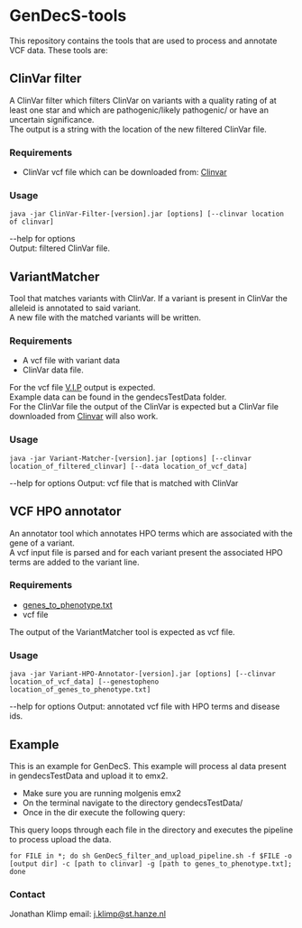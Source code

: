 # GenDecS-tools

This repository contains the tools that are used to process and annotate VCF data.
These tools are:

## ClinVar filter
A ClinVar filter which filters ClinVar on variants with a quality rating of at least one star
and which are pathogenic/likely pathogenic/ or have an uncertain significance.  
The output is a string with the location of the new filtered ClinVar file.


### Requirements
* ClinVar vcf file which can be downloaded from: [Clinvar](https://ftp.ncbi.nlm.nih.gov/pub/clinvar/vcf_GRCh37/)

### Usage 
```
java -jar ClinVar-Filter-[version].jar [options] [--clinvar location of clinvar]
```
--help for options  
Output: filtered ClinVar file.

## VariantMatcher

Tool that matches variants with ClinVar. If a variant is present in ClinVar the alleleid is annotated to said variant.  
A new file with the matched variants will be written.

### Requirements
* A vcf file with variant data 
* ClinVar data file.    

For the vcf file [V.I.P](https://github.com/molgenis/vip) output is expected.  
Example data can be found in the gendecsTestData folder.  
For the ClinVar file the output of the ClinVar is expected but a ClinVar file 
downloaded from [Clinvar](https://ftp.ncbi.nlm.nih.gov/pub/clinvar/vcf_GRCh37/)
will also work.

### Usage
```
java -jar Variant-Matcher-[version].jar [options] [--clinvar location_of_filtered_clinvar] [--data location_of_vcf_data]
```
--help for options
Output: vcf file that is matched with ClinVar

## VCF HPO annotator
An annotator tool which annotates HPO terms which are associated with the gene of a variant.  
A vcf input file is parsed and for each variant present the associated HPO terms are added
to the variant line.

### Requirements
* [genes_to_phenotype.txt](https://hpo.jax.org/app/download/annotation)
* vcf file

The output of the VariantMatcher tool is expected as vcf file.

### Usage

```
java -jar Variant-HPO-Annotator-[version].jar [options] [--clinvar location_of_vcf_data] [--genestopheno location_of_genes_to_phenotype.txt]
```
--help for options
Output: annotated vcf file with HPO terms and disease ids.

## Example

This is an example for GenDecS. This example will process al data
present in gendecsTestData and upload it to emx2.

* Make sure you are running molgenis emx2
* On the terminal navigate to the directory gendecsTestData/
* Once in the dir execute the following query:

This query loops through each file in the directory and executes the pipeline to process upload the data.
```
for FILE in *; do sh GenDecS_filter_and_upload_pipeline.sh -f $FILE -o [output dir] -c [path to clinvar] -g [path to genes_to_phenotype.txt]; done
```

### Contact

Jonathan Klimp
email: j.klimp@st.hanze.nl
